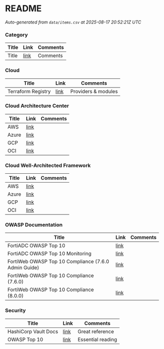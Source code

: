 # README

<!-- CSV-TABLE:START -->
_Auto-generated from `data/items.csv` at 2025-08-17 20:52:21Z UTC_

### Category

| Title | Link | Comments |
|---|---|---|
| Title | [link](URL) | Comments |

### Cloud

| Title | Link | Comments |
|---|---|---|
| Terraform Registry | [link](https://registry.terraform.io) | Providers & modules |

### Cloud Architecture Center

| Title | Link | Comments |
|---|---|---|
| AWS | [link](https://aws.amazon.com/architecture) |  |
| Azure | [link](https://learn.microsoft.com/azure/architecture) |  |
| GCP | [link](https://cloud.google.com/architecture) |  |
| OCI | [link](https://docs.oracle.com/en/solutions) |  |

### Cloud Well-Architected Framework

| Title | Link | Comments |
|---|---|---|
| AWS | [link](https://aws.amazon.com/architecture/well-architected) |  |
| Azure | [link](https://learn.microsoft.com/azure/architecture/framework) |  |
| GCP | [link](https://cloud.google.com/architecture/framework) |  |
| OCI | [link](https://blogs.oracle.com/cloud-infrastructure/post/oci-wellarchitected-framework) |  |

### OWASP Documentation

| Title | Link | Comments |
|---|---|---|
| FortiADC OWASP Top 10 | [link](https://docs.fortinet.com/document/fortiadc/7.4.7/handbook/721088/owasp-top10) |  |
| FortiADC OWASP Top 10 Monitoring | [link](https://docs.fortinet.com/document/fortiadc/7.1.3/handbook/151280/owasp-top-10) |  |
| FortiWeb OWASP Top 10 Compliance (7.6.0 Admin Guide) | [link](https://docs.fortinet.com/document/fortiweb/7.6.0/administration-guide/897881/owasp-top-10-compliance) |  |
| FortiWeb OWASP Top 10 Compliance (7.6.0) | [link](https://docs.fortinet.com/document/fortiweb/7.6.0/new-features/306725/owasp-top-10-compliance-dashboard) |  |
| FortiWeb OWASP Top 10 Compliance (8.0.0) | [link](https://docs.fortinet.com/document/fortiweb/8.0.0/administration-guide/897881/owasp-top-10-compliance) |  |

### Security

| Title | Link | Comments |
|---|---|---|
| HashiCorp Vault Docs | [link](https://developer.hashicorp.com/vault) | Great reference |
| OWASP Top 10 | [link](https://owasp.org/www-project-top-ten/) | Essential reading |

<!-- CSV-TABLE:END -->
